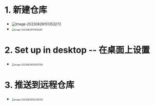 # 1. 新建仓库

* <img src="https://cvp.oss-cn-shanghai.aliyuncs.com/picgo/202306281513502.png" alt="image-20230628151353272" style="zoom: 80%;" />

* <img src="https://cvp.oss-cn-shanghai.aliyuncs.com/picgo/202306281515421.png" alt="image-20230628151538261" style="zoom:50%;" />



# 2. Set up in desktop -- 在桌面上设置

* <img src="https://cvp.oss-cn-shanghai.aliyuncs.com/picgo/202306281520275.png" alt="image-20230628152007104" style="zoom:50%;" />





# 3. 推送到远程仓库

* <img src="https://cvp.oss-cn-shanghai.aliyuncs.com/picgo/202306281523927.png" alt="image-20230628152350782" style="zoom: 50%;" />